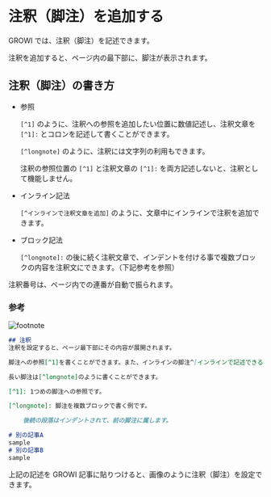 # 注釈（脚注）を追加する

GROWI では、注釈（脚注）を記述できます。

注釈を追加すると、ページ内の最下部に、脚注が表示されます。

## 注釈（脚注）の書き方

- 参照

   `[^1]` のように、注釈への参照を追加したい位置に数値記述し、注釈文章を `[^1]:` とコロンを記述して書くことができます。

   `[^longnote]` のように、注釈には文字列の利用もできます。

   注釈の参照位置の `[^1]` と注釈文章の `[^1]:` を両方記述しないと、注釈として機能しません。

- インライン記法

   `[^インラインで注釈文章を追加]` のように、文章中にインラインで注釈を追加できます。

- ブロック記法

   `[^longnote]:` の後に続く注釈文章で、インデントを付ける事で複数ブロックの内容を注釈文にできます。（下記参考を参照）

注釈番号は、ページ内での連番が自動で振られます。

### 参考

![footnote](/assets/images/footnote.png)


```markdown
## 注釈
注釈を設定すると、ページ最下部にその内容が展開されます。

脚注への参照[^1]を書くことができます。また、インラインの脚注^[インラインで記述できる脚注です]を入れる事もできます。

長い脚注は[^longnote]のように書くことができます。

[^1]: 1つめの脚注への参照です。

[^longnote]: 脚注を複数ブロックで書く例です。

    後続の段落はインデントされて、前の脚注に属します。

# 別の記事A
sample
# 別の記事B
sample
```

上記の記述を GROWI 記事に貼りつけると、画像のように注釈（脚注）を設定できます。

